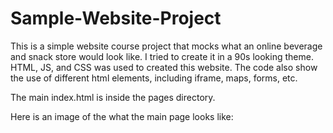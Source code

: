 # Sample-Website-Project

This is a simple website course project that mocks what an online beverage and snack store would look like. I tried to create it in a 90s looking theme. HTML, JS, and CSS was used to created this website. The code also show the use of different html elements, including iframe, maps, forms, etc.

The main index.html is inside the pages directory. 

Here is an image of the what the main page looks like: 

